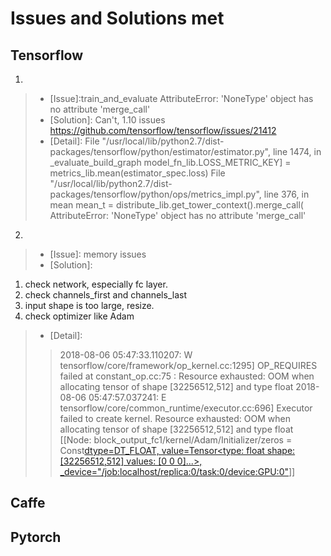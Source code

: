 # Issues and Solutions met

## Tensorflow

1. 
> - [Issue]:train_and_evaluate AttributeError: 'NoneType' object has no attribute 'merge_call'
> - [Solution]: Can't, 1.10 issues
https://github.com/tensorflow/tensorflow/issues/21412
> - [Detail]:  File "/usr/local/lib/python2.7/dist-packages/tensorflow/python/estimator/estimator.py", line 1474, in _evaluate_build_graph
    model_fn_lib.LOSS_METRIC_KEY] = metrics_lib.mean(estimator_spec.loss)
  File "/usr/local/lib/python2.7/dist-packages/tensorflow/python/ops/metrics_impl.py", line 376, in mean
    mean_t = distribute_lib.get_tower_context().merge_call(
AttributeError: 'NoneType' object has no attribute 'merge_call'

2.
> - [Issue]: memory issues
> - [Solution]: 
   1) check network, especially fc layer. 
   2) check channels_first and channels_last 
   3) input shape is too large, resize. 
   4) check optimizer like Adam
> - [Detail]:
>> 2018-08-06 05:47:33.110207: W tensorflow/core/framework/op_kernel.cc:1295] OP_REQUIRES failed at constant_op.cc:75 : Resource exhausted: OOM when allocating tensor of shape [32256512,512] and type float
2018-08-06 05:47:57.037241: E tensorflow/core/common_runtime/executor.cc:696] Executor failed to create kernel. Resource exhausted: OOM when allocating tensor of shape [32256512,512] and type float
         [[Node: block_output_fc1/kernel/Adam/Initializer/zeros = Const[dtype=DT_FLOAT, value=Tensor<type: float shape: [32256512,512] values: [0 0 0]...>, _device="/job:localhost/replica:0/task:0/device:GPU:0"]()]]
## Caffe

## Pytorch